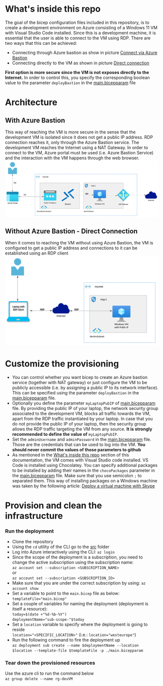 # What's inside this repo<a name="repo_content"></a>

The goal of the bicep configuration files included in this repository, is to create a development environment on Azure consisting of a Windows 11 VM with Visual Studio Code installed. Since this is a development machine, it is essential that the user is able to connect to the VM using RDP. There are two ways that this can be achieved:
- Connecting through Azure bastion as show in picture [Connect via Azure Bastion](#connect_bastion)
- Connecting directly to the VM as shown in picture [Direct connection](#connect_no_bastion)

**First option is more secure since the VM is not exposes directly to the Internet.** In order to control this, you specify the corresponding boolean value to the parameter ```deployBastion``` in the [main.bicepparam](./src/main.bicepparam) file
# Architecture<a name="architecture"></a> 
## With Azure Bastion<a name="connect_bastion"></a> 
This way of reaching the VM is more secure in the sense that the development VM is isolated since it does not get a public IP address. RDP connection reaches it, only through the Azure Bastion service. The development VM reaches the Internet using a NAT Gateway. In order to connect to the VM, Azure portal must be used (i.e. Azure Bastion Service) and the interaction with the VM happens through the web browser. 
 ![Azure Bastion and NAT Gateway](/assets/images/Azure-DevVM-Win11-Bastion.png)
## Without Azure Bastion - Direct Connection<a name="connect_no_bastion"></a>
When it comes to reaching the VM without using Azure Bastion, the VM is configured to get a public IP address and connections to it can be established using an RDP client
![Azure Bastion and NAT Gateway](/assets/images/Azure-DevVM-Win11-NoBastion.png) 
# Customize the provisioning 
- You can control whether you want bicep to create an Azure bastion service (together with NAT gateway) or just configure the VM to be publicly accessible (i.e. by assigning a public IP to its network interface). This can be specified using the parameter ```deployBastion``` in the [main.bicepparam](./src/main.bicepparam) file.
- Optionally you define the parameter ```myLaptopPubIP``` of [main.bicepparam](./src/main.bicepparam) file. By providing the public IP of your laptop, the network security group associated to the development VM, blocks all traffic towards the VM, apart from the RDP traffic instantiated by your laptop. In case that you do not provide the public IP of your laptop, then the security group allows the RDP traffic targeting the VM from any source. **It is strongly recommended to define the value of** ```myLaptopPubIP```.
- Set the ```adminUsername``` and ```adminPassword``` in the [main.bicepparam](./src/main.bicepparam) file. Those are the credentials that can be used to log into the VM. **You should never commit the values of those parameters to github**
- As mentioned in the [What's inside this repo](#repo_content) section of this documentation, the VM comes with Visual Studio code installed. VS Code is installed using Chocolatey. You can specify additional packages to be installed by adding their names in the ```chocoPackages``` parameter in the [main.bicepparam](./src/main.bicepparam) file. Make sure that you use semicolon ```;``` to separated them. This way of installing packages on a Windows machine was taken by the following article: [Deploy a virtual machine with Skype](https://medium.com/codex/deploy-a-virtual-machine-with-skype-ndi-runtime-and-obs-ndi-installed-using-bicep-c216437f88f2)  
# Provision and clean the infrastructure<a name="run_scripts"></a>
### Run the deployment
- Clone the repository
- Using the ```cd``` utility of the CLI go to the [src](/src/) folder
- Log into Azure interactively using the CLI: ```az login```
- Since the scope of the deployment is a subscription, you need to change the active subscription using the subscription name: <br/> ```az account set --subscription <SUBSCRIPTION_NAME>```<br/>or<br/>```az account set --subscription <SUBSCRIPTION_ID>```
- Make sure that you are under the correct subscription by using: ```az account show```  
- Set a variable to point to the ```main.bicep``` file as below: <br/>
```templateFile="main.bicep"```
- Set a couple of variables for naming the deployment (deployment is itself a resource): <br/>```today=$(date +"%d-%b-%Y")```<br/>```deploymentName="sub-scope-"$today```
- Set a ```location``` variable to specify where the deployment is going to reside<br/>```location="<SPECIFIC_LOCATION>"``` (i.e.: ```location="westeurope"```)
- Run the following command to fire the deployment up<br/>
```az deployment sub create --name $deploymentName --location $location --template-file $templateFile -p ./main.bicepparam```
### Tear down the provisioned resources
Use the azure cli to run the command below<br/>
```az group delete --name rg-devVM```



